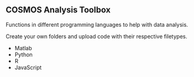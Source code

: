 
## COSMOS Analysis Toolbox

Functions in different programming languages to help with data analysis.

Create your own folders and upload code with their respective filetypes.

* Matlab
* Python
* R
* JavaScript